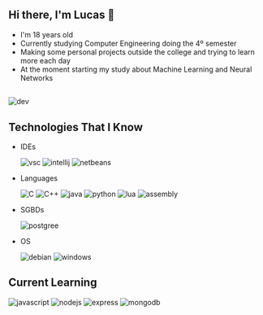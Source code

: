## Hi there, I'm Lucas 👋
- I'm 18 years old
- Currently studying Computer Engineering doing the 4º semester
- Making some personal projects outside the college and trying to learn more each day
- At the moment starting my study about Machine Learning and Neural Networks
##
![dev](https://github-readme-stats.vercel.app/api?username=Prizrak2&theme=transparent)

## Technologies That I Know
- IDEs
  
    ![vsc](https://img.shields.io/badge/Visual_Studio_Code-0078D4?style=for-the-badge&logo=visual%20studio%20code&logoColor=white)
    ![intellij](https://img.shields.io/badge/IntelliJ_IDEA-000000.svg?style=for-the-badge&logo=intellij-idea&logoColor=white)
    ![netbeans](https://img.shields.io/badge/apache%20netbeans-1B6AC6?style=for-the-badge&logo=apache%20netbeans%20IDE&logoColor=white)

- Languages
  
    ![C](https://img.shields.io/badge/C-00599C?style=for-the-badge&logo=c&logoColor=white)
    ![C++](https://img.shields.io/badge/C%2B%2B-00599C?style=for-the-badge&logo=c%2B%2B&logoColor=white)
    ![java](https://img.shields.io/badge/Java-ED8B00?style=for-the-badge&logo=openjdk&logoColor=white)
    ![python]((https://img.shields.io/badge/Python-FFD43B?style=for-the-badge&logo=python&logoColor=blue))
    ![lua](https://img.shields.io/badge/Lua-2C2D72?style=for-the-badge&logo=lua&logoColor=white)
    ![assembly]((https://go-skill-icons.vercel.app/api/icons?i=assembly&titles=true))

- SGBDs
  
    ![postgree](https://img.shields.io/badge/PostgreSQL-316192?style=for-the-badge&logo=postgresql&logoColor=white)

- OS
  
    ![debian](https://img.shields.io/badge/Debian-A81D33?style=for-the-badge&logo=debian&logoColor=white)
    ![windows](https://img.shields.io/badge/Windows-0078D6?style=for-the-badge&logo=windows&logoColor=white)

<!--![github](https://img.shields.io/badge/GitHub-100000?style=for-the-badge&logo=github&logoColor=white)
![git](https://img.shields.io/badge/GIT-E44C30?style=for-the-badge&logo=git&logoColor=white)-->

## Current Learning
  ![javascript](https://img.shields.io/badge/JavaScript-323330?style=for-the-badge&logo=javascript&logoColor=F7DF1E)
  ![nodejs](https://img.shields.io/badge/Node.js-43853D?style=for-the-badge&logo=node.js&logoColor=white)
  ![express](https://img.shields.io/badge/Express.js-404D59?style=for-the-badge)
  ![mongodb](https://img.shields.io/badge/MongoDB-4EA94B?style=for-the-badge&logo=mongodb&logoColor=white)

<!--
**Prizrak2/Prizrak2** is a ✨ _special_ ✨ repository because its `README.md` (this file) appears on your GitHub profile.

Here are some ideas to get you started:

- 🔭 I’m currently working on ...
- 🌱 I’m currently learning ...
- 👯 I’m looking to collaborate on ...
- 🤔 I’m looking for help with ...
- 💬 Ask me about ...
- 📫 How to reach me: ...
- 😄 Pronouns: ...
- ⚡ Fun fact: ...
-->
